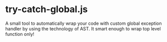 # try-catch-global.js
A small tool to automatically wrap your code with custom global exception handler by using the technology of AST. It smart enough
to wrap top level function only!
